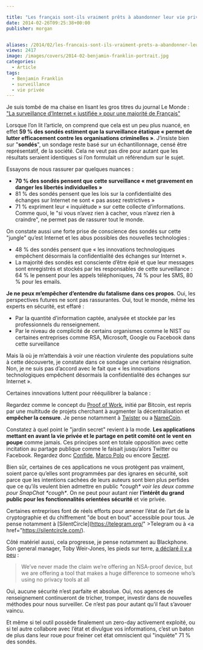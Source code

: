 ```yaml
---

title: "Les français sont-ils vraiment prêts à abandonner leur vie privée ?"
date: 2014-02-26T09:25:38+00:00
publisher: morgan


aliases: /2014/02/les-francais-sont-ils-vraiment-prets-a-abandonner-leur-vie-privee/
views: 2417
image: /images/covers/2014-02-benjamin-franklin-portrait.jpg
categories:
  - Article
tags:
  - Benjamin Franklin
  - surveillance
  - vie privée
---
```

Je suis tombé de ma chaise en lisant les gros titres du journal Le Monde : ["La surveillance d’Internet « justifiée » pour une majorité de Français"](http://www.lemonde.fr/technologies/article/2014/02/25/la-surveillance-d-internet-justifiee-pour-une-majorite-de-francais_4372732_651865.html)

Lorsque l’on lit l’article, on comprend que cela est un peu plus nuancé, en effet **59 % des sondés estiment que la surveillance étatique « permet de lutter efficacement contre les organisations criminelles »**. J’insiste bien sur "**sondés**", un sondage reste basé sur un échantillonnage, censé être représentatif, de la société. Cela ne veut pas dire pour autant que les résultats seraient identiques si l’on formulait un référendum sur le sujet.

Essayons de nous rassurer par quelques nuances :

  * **70 % des sondés pensent que cette surveillance « met gravement en danger les libertés individuelles »**
  * 81 % des sondés pensent que les lois sur la confidentialité des échanges sur Internet ne sont « pas assez restrictives »
  * 71 % expriment leur « inquiétude » sur cette collecte d’informations. Comme quoi, le "si vous n’avez rien à cacher, vous n’avez rien à craindre", ne permet pas de rassurer tout le monde.

On constate aussi une forte prise de conscience des sondés sur cette "jungle" qu’est Internet et les abus possibles des nouvelles technologies :

  * 48 % des sondés pensent que « les innovations technologiques empêchent désormais la confidentialité des échanges sur Internet ».
  * La majorité des sondés est consciente d’être épié et que leur messages sont enregistrés et stockés par les responsables de cette surveillance : 64 % le pensent pour les appels téléphoniques, 74 % pour les SMS, 80 % pour les emails.

**Je ne peux m’empêcher d’entendre du fatalisme dans ces propos**. Oui, les perspectives futures ne sont pas rassurantes. Oui, tout le monde, même les experts en sécurité, est effaré :

  * Par la quantité d’information captée, analysée et stockée par les professionnels du renseignement.
  * Par le niveau de complicité de certains organismes comme le NIST ou certaines entreprises comme RSA, Microsoft, Google ou Facebook dans cette surveillance

Mais là où je m’attendais à voir une réaction virulente des populations suite à cette découverte, je constate dans ce sondage une certaine résignation. Non, je ne suis pas d’accord avec le fait que « les innovations technologiques empêchent désormais la confidentialité des échanges sur Internet ».

Certaines innovations luttent pour rééquilibrer la balance :

Regardez comme le concept du [Proof of Work](http://en.wikipedia.org/wiki/Proof-of-work_system), initié par Bitcoin, est repris par une multitude de projets cherchant à augmenter la décentralisation et **empêcher la censure**. Je pense notamment à [Twister](http://linuxfr.org/news/twister-un-microblog-opensource-p2p) ou a [NameCoin](http://namecoin.info/).

Constatez à quel point le "jardin secret" revient à la mode. **Les applications mettant en avant la vie privée et le partage en petit comité ont le vent en poupe** comme jamais. Ces principes sont en totale opposition avec cette incitation au partage publique comme le faisait jusqu’alors Twitter ou Facebook. Regardez donc [Confide](https://getconfide.com/), [Marco Polo](http://techcrunch.com/2013/12/29/marco-polo/) ou encore  [Secret](https://www.secret.ly/).

Bien sûr, certaines de ces applications ne vous protègent pas vraiment, soient parce qu’elles sont programmées par des ignares en sécurité, soit parce que les intentions cachées de leurs auteurs sont bien plus perfides que ce qu’ils veulent bien admettre en public _\*cough\* voir les deux comme pour SnapChat \*cough\*_. On ne peut pour autant nier **l’intérêt du grand public pour les fonctionnalités orientées sécurité** et vie privée.

Certaines entreprises font de réels efforts pour amener l’état de l’art de la cryptographie et du chiffrement "de bout en bout" accessible pour tous. Je pense notamment à [SilentCircle](https://telegram.org/" >Telegram</a> ou à <a href="https://silentcircle.com/).

Côté matériel aussi, cela progresse, je pense notamment au Blackphone. Son general manager, Toby Weir-Jones, les pieds sur terre, [a déclaré il y a peu](http://techcrunch.com/2014/02/24/blackphone-pre-orders/?utm_content=buffer082d9&utm_medium=social&utm_source=twitter.com&utm_campaign=buffer) :

> We’ve never made the claim we’re offering an NSA-proof device, but we are offering a tool that makes a huge difference to someone who’s using no privacy tools at all

Oui, aucune sécurité n’est parfaite et absolue. Oui, nos agences de renseignement continueront de tricher, tromper, investir dans de nouvelles méthodes pour nous surveiller. Ce n’est pas pour autant qu’il faut s’avouer vaincu.

Et même si tel outil possède finalement un zero-day activement exploité, ou si tel autre collabore avec l’état et divulgue vos informations, c’est un baton de plus dans leur roue pour freiner cet état omniscient qui "inquiète" 71 % des sondés.
